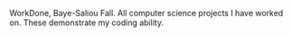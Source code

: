 WorkDone,
Baye-Saliou Fall.
All computer science projects I have worked on. These demonstrate my coding ability.

